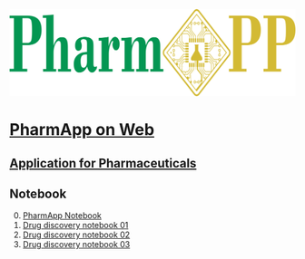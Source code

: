 ![](PharmApp-logo-20210724.png)

# [PharmApp on Web](http://www.nghiencuuthuoc.com/search/label/PharmApp)

## [Application for Pharmaceuticals](http://www.nghiencuuthuoc.com/search/label/Phan-mem)

## Notebook
0. [PharmApp Notebook](PharmApp.ipynb)
1. [Drug discovery notebook 01](Drug_Discovery_01.ipynb)
2. [Drug discovery notebook 02](Drug_Discovery_02.ipynb)
3. [Drug discovery notebook 03](Drug_Discovery_03.ipynb)

